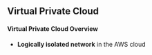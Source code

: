 ## Virtual Private Cloud

#### Virtual Private Cloud Overview
* __Logically isolated network__ in the AWS cloud